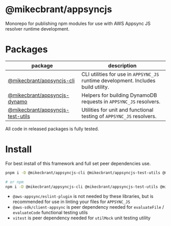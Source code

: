 # @mikecbrant/appsyncjs

Monorepo for publishing npm modules for use with AWS Appsync JS resolver runtime development.

# Packages

| package                                                           | description                                                                        |
| ----------------------------------------------------------------- | ---------------------------------------------------------------------------------- |
| [@mikecbrant/appsyncjs-cli](packages/cli/README.md)               | CLI utilities for use in `APPSYNC_JS` runtime development. Includes build utility. |
| [@mikecbrant/appsyncjs-dynamo](packages/dynamo/README.md)         | Helpers for building DynamoDB requests in `APPSYNC_JS` resolvers.            |
| [@mikecbrant/appsyncjs-test-utils](packages/test-utils/README.md) | Utilities for unit and functional testing of `APPSYNC_JS` resolvers.               |

All code in released packages is fully tested.

# Install

For best install of this framework and full set peer dependencies use.

```bash
pnpm i -D @mikecbrant/appsyncjs-cli @mikecbrant/appsyncjs-test-utils @mikecbrant/appsyncjs-dynamo @aws-appsync/eslint-plugin @aws-appsync/utils @aws-sdk/client-appsync vitest

# or npm
npm i -D @mikecbrant/appsyncjs-cli @mikecbrant/appsyncjs-test-utils @mikecbrant/appsyncjs-dynamo @aws-appsync/eslint-plugin @aws-appsync/utils @aws-sdk/client-appsync vitest
```

- `@aws-appsync/eslint-plugin` is not needed by these libraries, but is recommended for use in linting your files for `APPSYNC_JS`
- `@aws-sdk/client-appsync` is peer dependency needed for `evaluateFile` / `evaluateCode` functional testing utils
- `vitest` is peer dependency needed for `utilMock` unit testing utility

